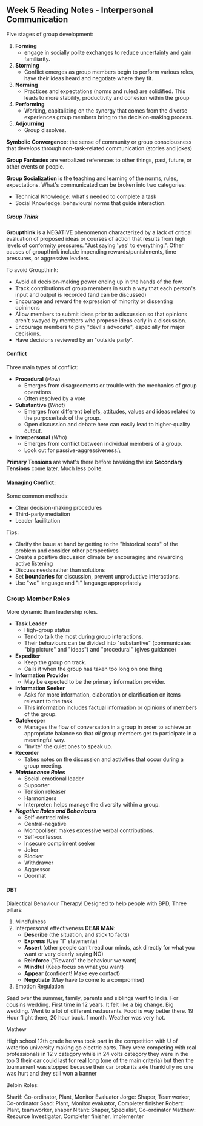 ## Week 5 Reading Notes - Interpersonal Communication

Five stages of group development:
1. **Forming**
	- engage in socially polite exchanges to reduce uncertainty and gain familiarity.
2. **Storming**
	- Conflict emerges as group members begin to perform various roles, have their ideas heard and negotiate where they fit.
3. **Norming**
	- Practices and expectations (norms and rules) are solidified. This leads to more stability, productivity and cohesion within the group
4. **Performing**
	- Working, capitalizing on the synergy that comes from the diverse experiences group members bring to the decision-making process.
5. **Adjourning**
	- Group dissolves.

**Symbolic Convergence**: the sense of community or group consciousness that develops through non-task-related communication (stories and jokes)

**Group Fantasies** are verbalized references to other things, past, future, or other events or people.

**Group Socialization** is the teaching and learning of the norms, rules, expectations. What's communicated can be broken into two categories:
- Technical Knowledge: what's needed to complete a task
- Social Knowledge: behavioural norms that guide interaction.

##### Group Think
**Groupthink** is a NEGATIVE phenomenon characterized by a lack of critical evaluation of proposed ideas or courses of action that results from high levels of conformity pressures. "Just saying 'yes' to everything.". Other causes of groupthink include impending rewards/punishments, time pressures, or aggressive leaders.

To avoid Groupthink:
- Avoid all decision-making power ending up in the hands of the few.
- Track contributions of group members in such a way that each person's input and output is recorded (and can be discussed)
- Encourage and reward the expression of minority or dissenting opininons
- Allow members to submit ideas prior to a discussion so that opinions aren't swayed by members who propose ideas early in a discussion.
- Encourage members to play "devil's advocate", especially for major decisions.
- Have decisions reviewed by an "outside party".


#### Conflict
Three main types of conflict:
- **Procedural** (*How*)
	- Emerges from disagreements or trouble with the mechanics of group operations.
	- Often resolved by a vote
- **Substantive** (*What*)
	- Emerges from different beliefs, attitudes, values and ideas related to the purpose/task of the group.
	- Open discussion and debate here can easily lead to higher-quality output.
- **Interpersonal** (*Who*)
	- Emerges from conflict between individual members of a group.
	- Look out for passive-aggressiveness.\

**Primary Tensions** are what's there before breaking the ice
**Secondary Tensions** come later. Much less polite.

#### Managing Conflict:
Some common methods:
- Clear decision-making procedures
- Third-party mediation
- Leader facilitation

Tips:
- Clarify the issue at hand by getting to the "historical roots" of the problem and consider other perspectives
- Create a positive discussion climate by encouraging and rewarding active listening
- Discuss needs rather than solutions
- Set **boundaries** for discussion, prevent unproductive interactions.
- Use "we" language and "I" language appropriately


### Group Member Roles
More dynamic than leadership roles.

- **Task Leader**
	- High-group status
	- Tend to talk the most during group interactions.
	- Their behaviours can be divided into "substantive" (communicates "big picture" and "ideas") and "procedural" (gives guidance)
- **Expediter**
	- Keep the group on track.
	- Calls it when the group has taken too long on one thing
- **Information Provider**
	- May be expected to be the primary information provider.
- **Information Seeker** 
	- Asks for more information, elaboration or clarification on items relevant to the task.
	- This information includes factual information or opinions of members of the group.
- **Gatekeeper** 
	- Manages the flow of conversation in a group in order to achieve an appropriate balance so that *all* group members get to participate in a meaningful way.
	- "Invite" the quiet ones to speak up.
- **Recorder**
	- Takes notes on the discussion and activities that occur during a group meeting.
- ***Maintenance Roles***
	- Social-emotional leader
	- Supporter
	- Tension releaser
	- Harmonizers
	- Interpreter: helps manage the diversity within a group.
- ***Negative Roles and Behaviours***
	- Self-centred roles
	- Central-negative
	- Monopoliser: makes excessive verbal contributions.
	- Self-confessor.
	- Insecure compliment seeker
	- Joker
	- Blocker
	- Withdrawer
	- Aggressor
	- Doormat


#### DBT
Dialectical Behaviour Therapy!
Designed to help people with BPD,
Three pillars:
1. Mindfulness
2. Interpersonal effectiveness
	**DEAR MAN**:
	- **Describe** (the situation, and stick to facts)
	- **Express** (Use "I" statements)
	- **Assert** (other people can't read our minds, ask directly for what you want or very clearly saying NO)
	- **Reinforce** ("Reward" the behaviour we want)
	- **Mindful** (Keep focus on what you want)
	- **Appear** (confident! Make eye contact)
	- **Negotiate** (May have to come to a compromise)
3. Emotion Regulation



Saad over the summer, family, parents and siblings went to India. For cousins wedding. First time in 12 years. It felt like a big change. Big wedding. Went to a lot of different restaurants. Food is way better there. 19 Hour flight there, 20 hour back. 1 month. Weather was very hot.


Mathew

High school 12th grade he was took part in the competition with U of waterloo university making go electric carts. They were competing with real professionals in 12 v category while in 24 volts category they were in the top 3 their car could last for real long (one of the main criteria) but then the tournament was stopped because their car broke its axle thankfully no one was hurt and they still won a banner

Belbin Roles:

Sharif: Co-ordinator, Plant, Monitor Evaluator
Jorge: Shaper, Teamworker, Co-ordinator
Saad: Plant, Monitor evaluator, Completer finisher
Robert: Plant, teamworker, shaper
Nitant: Shaper, Specialist, Co-ordinator
Matthew: Resource Investigator, Completer finisher, Implementer
